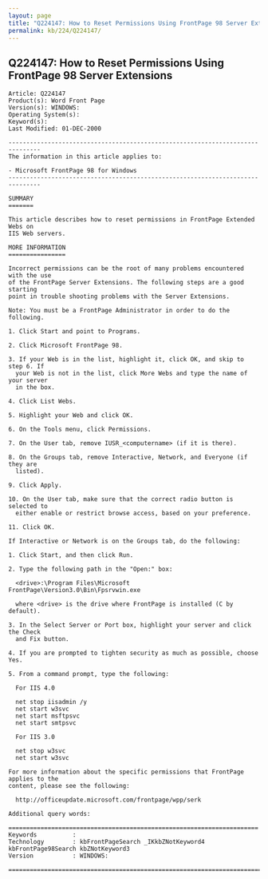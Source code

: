 ```yaml
---
layout: page
title: "Q224147: How to Reset Permissions Using FrontPage 98 Server Extensions"
permalink: kb/224/Q224147/
---
```


## Q224147: How to Reset Permissions Using FrontPage 98 Server Extensions

	Article: Q224147
	Product(s): Word Front Page
	Version(s): WINDOWS:
	Operating System(s): 
	Keyword(s): 
	Last Modified: 01-DEC-2000
	
	-------------------------------------------------------------------------------
	The information in this article applies to:
	
	- Microsoft FrontPage 98 for Windows 
	-------------------------------------------------------------------------------
	
	SUMMARY
	=======
	
	This article describes how to reset permissions in FrontPage Extended Webs on
	IIS Web servers.
	
	MORE INFORMATION
	================
	
	Incorrect permissions can be the root of many problems encountered with the use
	of the FrontPage Server Extensions. The following steps are a good starting
	point in trouble shooting problems with the Server Extensions.
	
	Note: You must be a FrontPage Administrator in order to do the following.
	
	1. Click Start and point to Programs.
	
	2. Click Microsoft FrontPage 98.
	
	3. If your Web is in the list, highlight it, click OK, and skip to step 6. If
	  your Web is not in the list, click More Webs and type the name of your server
	  in the box.
	
	4. Click List Webs.
	
	5. Highlight your Web and click OK.
	
	6. On the Tools menu, click Permissions.
	
	7. On the User tab, remove IUSR_<computername> (if it is there).
	
	8. On the Groups tab, remove Interactive, Network, and Everyone (if they are
	  listed).
	
	9. Click Apply.
	
	10. On the User tab, make sure that the correct radio button is selected to
	  either enable or restrict browse access, based on your preference.
	
	11. Click OK.
	
	If Interactive or Network is on the Groups tab, do the following:
	
	1. Click Start, and then click Run.
	
	2. Type the following path in the "Open:" box:
	
	  <drive>:\Program Files\Microsoft FrontPage\Version3.0\Bin\Fpsrvwin.exe
	
	  where <drive> is the drive where FrontPage is installed (C by default).
	
	3. In the Select Server or Port box, highlight your server and click the Check
	  and Fix button.
	
	4. If you are prompted to tighten security as much as possible, choose Yes.
	
	5. From a command prompt, type the following:
	
	  For IIS 4.0
	
	  net stop iisadmin /y
	  net start w3svc
	  net start msftpsvc
	  net start smtpsvc
	
	  For IIS 3.0
	
	  net stop w3svc
	  net start w3svc
	
	For more information about the specific permissions that FrontPage applies to the
	content, please see the following:
	
	  http://officeupdate.microsoft.com/frontpage/wpp/serk
	
	Additional query words:
	
	======================================================================
	Keywords          :  
	Technology        : kbFrontPageSearch _IKkbZNotKeyword4 kbFrontPage98Search kbZNotKeyword3
	Version           : WINDOWS:
	
	=============================================================================
	
